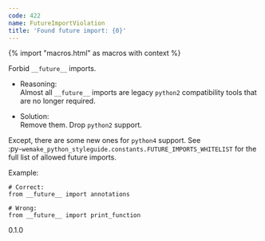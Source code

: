 ```yaml
---
code: 422
name: FutureImportViolation
title: 'Found future import: {0}'
---
```


{% import "macros.html" as macros with context %}

Forbid `__future__` imports.

  - Reasoning:  
    Almost all `__future__` imports are legacy `python2` compatibility
    tools that are no longer required.

  - Solution:  
    Remove them. Drop `python2` support.

Except, there are some new ones for `python4` support. See
:py`~wemake_python_styleguide.constants.FUTURE_IMPORTS_WHITELIST` for
the full list of allowed future imports.

Example:

    # Correct:
    from __future__ import annotations
    
    # Wrong:
    from __future__ import print_function

<div class="versionadded">

0.1.0

</div>